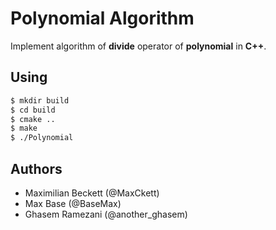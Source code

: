 # Polynomial Algorithm

Implement algorithm of **divide** operator of **polynomial** in **C++**.

## Using

```bash
$ mkdir build
$ cd build
$ cmake ..
$ make
$ ./Polynomial
```

## Authors

- Maximilian Beckett (@MaxCkett)
- Max Base (@BaseMax)
- Ghasem Ramezani (@another_ghasem)

